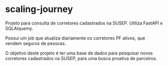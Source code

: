 # scaling-journey

Projeto para consulta de corretores cadastrados na SUSEP.
Utiliza FastAPI e SQLAlquemy.

Possui um job que atualiza diariamente os corretores PF ativos, que vendem seguros de pessoas.

O objetivo deste projeto é ter uma base de dados para pesquisar novos corretores cadastrados na SUSEP, para uma busca proativa de parceiros.
